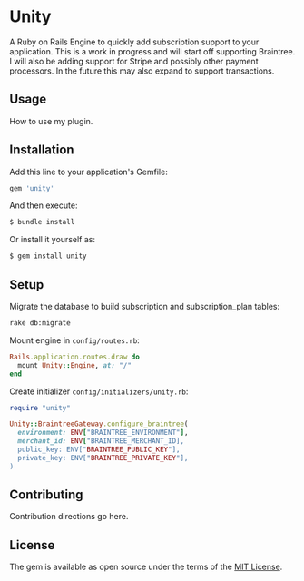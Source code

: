 # Unity
A Ruby on Rails Engine to quickly add subscription support to your application.
This is a work in progress and will start off supporting Braintree.  I will
also be adding support for Stripe and possibly other payment processors.  In the
future this may also expand to support transactions.

## Usage
How to use my plugin.

## Installation
Add this line to your application's Gemfile:

```ruby
gem 'unity'
```

And then execute:
```bash
$ bundle install
```

Or install it yourself as:
```bash
$ gem install unity
```

## Setup
Migrate the database to build subscription and subscription_plan tables:
```bash
rake db:migrate
```

Mount engine in `config/routes.rb`:
```ruby
Rails.application.routes.draw do
  mount Unity::Engine, at: "/"
end
```

Create initializer `config/initializers/unity.rb`:
```ruby
require "unity"

Unity::BraintreeGateway.configure_braintree(
  environment: ENV["BRAINTREE_ENVIRONMENT"],
  merchant_id: ENV["BRAINTREE_MERCHANT_ID],
  public_key: ENV["BRAINTREE_PUBLIC_KEY"],
  private_key: ENV["BRAINTREE_PRIVATE_KEY"],
)
```


## Contributing
Contribution directions go here.

## License
The gem is available as open source under the terms of the [MIT License](http://opensource.org/licenses/MIT).
